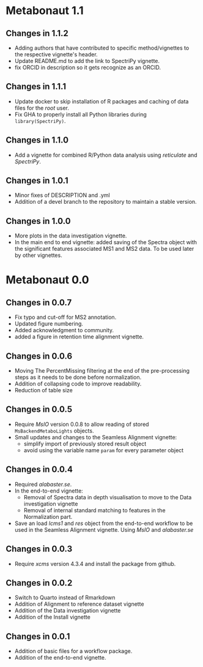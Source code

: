 # Metabonaut 1.1

## Changes in 1.1.2

- Adding authors that have contributed to specific method/vignettes to the
  respective vignette's header. 
- Update README.md to add the link to SpectriPy vignette. 
- fix ORCID  in description so it gets recognize as an ORCID. 

## Changes in 1.1.1

- Update docker to skip installation of R packages and caching of data files for
  the *root* user.
- Fix GHA to properly install all Python libraries during `library(SpectriPy)`.

## Changes in 1.1.0

- Add a vignette for combined R/Python data analysis using *reticulate* and
  *SpectriPy*.

## Changes in 1.0.1

- Minor fixes of DESCRIPTION and .yml
- Addition of a devel branch to the repository to maintain a stable version.

## Changes in 1.0.0

- More plots in the data investigation vignette.
- In the main end to end vignette: added saving of the Spectra object with the
  significant features associated MS1 and MS2 data. To be used later by other
  vignettes.


# Metabonaut 0.0

## Changes in 0.0.7

- Fix typo and cut-off for MS2 annotation.
- Updated figure numbering.
- Added acknowledgment to community.
- added a figure in retention time alignment vignette.

## Changes in 0.0.6

- Moving The PercentMissing filtering at the end of
  the pre-processing steps as it needs to be done
  before normalization.
- Addition  of collapsing code to improve readability.
- Reduction of table size

## Changes in 0.0.5

- Require *MsIO* version 0.0.8 to allow reading of stored
  `MsBackendMetaboLights` objects.
- Small updates and changes to the Seamless Alignment vignette:
  - simplify import of previously stored result object
  - avoid using the variable name `param` for every parameter object

## Changes in 0.0.4
- Required *alabaster.se*.
- In the end-to-end vignette:
  - Removal of Spectra data in depth visualisation to
    move to the Data investigation vignette
  - Removal of internal standard matching to features
    in the Normalization part.
- Save an load *lcms1* and *res* object from the end-to-end workflow
  to be used in the Seamless Alignment vignette. Using *MsIO* and
  *alabaster.se*

## Changes in 0.0.3
- Require *xcms* version 4.3.4 and install the package from github.

## Changes in 0.0.2
- Switch to Quarto instead of Rmarkdown
- Addition of Alignment to reference dataset vignette
- Addition of the Data investigation vignette
- Addition of the Install vignette

## Changes in 0.0.1
- Addition of basic files for a workflow package.
- Addition of the end-to-end vignette.

